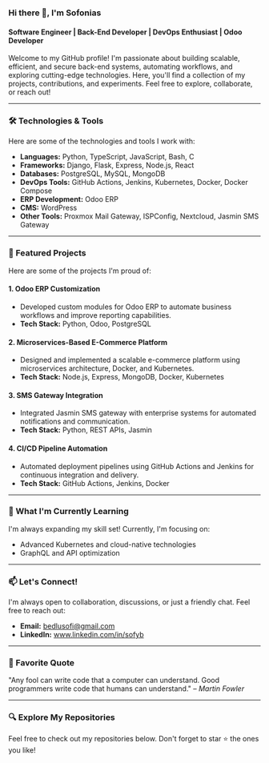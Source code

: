### Hi there 👋, I'm Sofonias  
#### Software Engineer | Back-End Developer | DevOps Enthusiast | Odoo Developer

Welcome to my GitHub profile! I'm passionate about building scalable, efficient, and secure back-end systems, automating workflows, and exploring cutting-edge technologies. Here, you'll find a collection of my projects, contributions, and experiments. Feel free to explore, collaborate, or reach out!  

---

### 🛠️ Technologies & Tools  
Here are some of the technologies and tools I work with:  

- **Languages:** Python, TypeScript, JavaScript, Bash, C  
- **Frameworks:** Django, Flask, Express, Node.js, React  
- **Databases:** PostgreSQL, MySQL, MongoDB  
- **DevOps Tools:** GitHub Actions, Jenkins, Kubernetes, Docker, Docker Compose  
- **ERP Development:** Odoo ERP  
- **CMS:** WordPress  
- **Other Tools:** Proxmox Mail Gateway, ISPConfig, Nextcloud, Jasmin SMS Gateway  

---

### 🚀 Featured Projects  
Here are some of the projects I'm proud of:  

#### 1. Odoo ERP Customization  
- Developed custom modules for Odoo ERP to automate business workflows and improve reporting capabilities.  
- **Tech Stack:** Python, Odoo, PostgreSQL  

#### 2. Microservices-Based E-Commerce Platform  
- Designed and implemented a scalable e-commerce platform using microservices architecture, Docker, and Kubernetes.  
- **Tech Stack:** Node.js, Express, MongoDB, Docker, Kubernetes  

#### 3. SMS Gateway Integration  
- Integrated Jasmin SMS gateway with enterprise systems for automated notifications and communication.  
- **Tech Stack:** Python, REST APIs, Jasmin  

#### 4. CI/CD Pipeline Automation  
- Automated deployment pipelines using GitHub Actions and Jenkins for continuous integration and delivery.  
- **Tech Stack:** GitHub Actions, Jenkins, Docker  

---
<!--
### 📊 GitHub Stats  
![Top Languages](https://github-readme-stats.vercel.app/api/top-langs/?username=sofibedlu&layout=compact&theme=radical)

---
-->

### 🌱 What I'm Currently Learning  
I'm always expanding my skill set! Currently, I'm focusing on:  
- Advanced Kubernetes and cloud-native technologies   
- GraphQL and API optimization  

---

### 📫 Let's Connect!  
I'm always open to collaboration, discussions, or just a friendly chat. Feel free to reach out:  
- **Email:** bedlusofi@gmail.com  
- **LinkedIn:** www.linkedin.com/in/sofyb

---

### 📜 Favorite Quote  
"Any fool can write code that a computer can understand. Good programmers write code that humans can understand." – *Martin Fowler*  

---

### 🔍 Explore My Repositories  
Feel free to check out my repositories below. Don't forget to star ⭐ the ones you like!  


